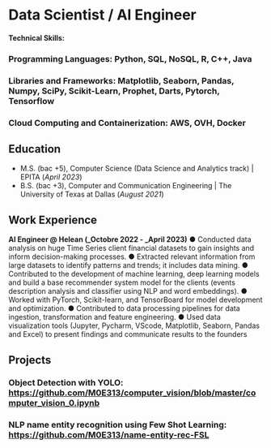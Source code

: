 # Data Scientist / AI Engineer

#### Technical Skills: 
### Programming Languages: Python, SQL, NoSQL, R, C++, Java
### Libraries and Frameworks: Matplotlib, Seaborn, Pandas, Numpy, SciPy, Scikit-Learn, Prophet, Darts, Pytorch, Tensorflow
### Cloud Computing and Containerization: AWS, OVH, Docker

## Education
- M.S. (bac +5), Computer Science (Data Science and Analytics track)	| EPITA (_April 2023_)	 			        		
- B.S. (bac +3), Computer and Communication Engineering | The University of Texas at Dallas (_August 2021_)

## Work Experience
**AI Engineer @ Helean (_Octobre 2022 - _April 2023)**
● Conducted data analysis on huge Time Series client financial datasets to gain insights and inform decision-making processes.
● Extracted relevant information from large datasets to identify patterns and trends; it includes data mining.
● Contributed to the development of machine learning, deep learning models and build a base recommender 
system model for the clients (events description analysis and classifier using NLP and word embeddings).
● Worked with PyTorch, Scikit-learn, and TensorBoard for model development and optimization.
● Contributed to data processing pipelines for data ingestion, transformation and feature engineering.
● Used data visualization tools (Jupyter, Pycharm, VScode, Matplotlib, Seaborn, Pandas and Excel) to present 
findings and communicate results to the founders

## Projects
### Object Detection with YOLO: https://github.com/M0E313/computer_vision/blob/master/computer_vision_0.ipynb
### NLP name entity recognition using Few Shot Learning: https://github.com/M0E313/name-entity-rec-FSL

